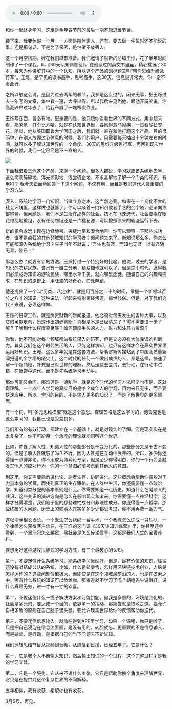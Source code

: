<audio src="http://igetoss.cdn.igetget.com/mp3/201802/01/201802012356406267737193.mp3" controls="controls">您的浏览器不支持 audio 标签。</audio><p>和你一起终身学习，这里是今年春节前的最后一期罗辑思维节目。</p><p>接下来，我要休假一个月。一方面是陪伴家人，还有，要去做一件暂时还不能说的事。还是那句话，不是为了保密，是怕做不成丢人。</p><p>这一个月空档期，好在我们早有准备。我们邀请了财新的总编王烁，花了半年时间制作了一个课程，叫《30天认知训练营》。在他读过的英文书里面，精心挑选了30本，每天为你讲解其中的一个认知。所以这个产品的副标题又叫“带你思维升级急行军”。王烁，是罕见的读书高手，思考高手，这30天，信息量非常大，你一定不虚此行。</p><p>之所以敢这么说，是因为过去两年的春节，我都是这么过的。闲来无事，把王烁过去一年写的文章，集中看一遍，大呼过瘾。所以我后来见到他，跟他开玩笑说，你高高兴兴过年去了，给我布置了一堆寒假作业。</p><p>王烁写东西，言必有物。更重要的是，他只跟你讲看世界的不同方式。集中起来看，那感觉，打个比方哈，就是在认知世界里，春风得意马蹄疾，一日看尽长安花。所以，他从美国耶鲁大学回国之后，我们就一直在和他打磨这个产品。目的很简单，在别人放假过节休息的时候，我们的用户，只需要每天抽出十分钟左右的时间，就可以多了解认知世界的一个角度。30天的思维升级急行军，再回到现实世界的时候，我们一定已经是不一样的人。</p><img src="https://piccdn.igetget.com/img/201802/02/201802020000072373322635.jpg" /><p>下面我借着王烁这个产品，来聊一个问题。很多人都说，学习就应该系统地去学，这么零零碎碎地、浮光掠影地、浅尝辄止地、不求甚解地了解一个门类的知识，有用吗？ 我今天正面地回答一下这个问题。不仅有用，而且是我们这代人最重要的学习方法。</p><p>深入、系统地学习一门知识，当做立身之本，这当然必要。如果在一个变化不大的社会环境里，这样做也就够了。你可以顺着一门知识或者手艺的金字塔，逐渐向顶部攀登。但问题是，我们不是生活在那样的社会。技术在飞速迭代，社会要素在眼花缭乱地重组，没有任何领域还是一片桃花源，可以按照原来的轨迹运行下去。</p><p>新的机会永远出现在边缘地带、夹缝地带和混合地带。你可以观察一下那些成功者，谁不是疯狂的其他领域知识的学习者？但问题又来了。新知识那么多，你怎么可能都深入系统地学习？庄子当年不就说：“吾生也有涯，而知也无涯。以有涯随无涯，殆已！”</p><p>那怎么办？就要有新的方法。王烁打过一个特别好的比喻。他说，过去的学者，是知识的农耕民族。自己有一亩三分地，精耕细作就可以了。但是这个时代，逼得我们必须成为知识的游牧民族，哪里水草丰美，就向哪里迁徙。随着自己的兴趣和需求，在知识的原野上，用旺盛的好奇心，四处奔跑。</p><p>他还提出了一个叫“另类二八定律”，就是用百分之二十的时间，掌握一个新领域百分之八十的知识。这种说法，听起来特别离经叛道，惊世骇俗。但是，对于我们这代人来说，必须这样做。</p><p>王烁的日常工作，就是负责财新的新闻报道。他必须对每天发生的各种大事，以及它的可能走向，迅速作出初步判断：真相是不是已经清楚了？需不需要进一步了解？了解到什么程度算足够？如何调度手头的人力、财力和注意力资源？</p><p>你看，他不可能对每个领域都做系统深入的研究，但是又必须有大体靠谱的判断力。其实我们在这个时代生活的人，只能这样求知，也只有这样才会在真实世界里运用好知识。王烁，这么多年就是靠这套方法，帮助财新传媒站到了中国高质量新闻报道的金字塔的塔尖上。这个时代的任何一个做出成绩的人，都是这样，快速了解一个新领域，补充自己对世界的理解，然后迅速去尝试，去行动，在行动中试错，在反馈中迭代。而不是先系统学习再动手。</p><p>那你可能又会问，那难道是一通乱学，就是这个时代的学习方法吗？也不是。这就得理解，一个成年人学习的真实目的是啥？成年人的学习，因为来日无多，而且要快速应用，所以，学习的目的，不是输入更多的知识了，而是了解世界的更多侧面。</p><p>有一个词，叫“多元思维模型”就是这个意思。查理芒格是这么学习的，德鲁克也是这么学习的，我自己也是受益良多。</p><p>我们所有的有效行动，都建立在一个基础上，就是对现实的了解。可是现实实在是太复杂了。你不可能用一个角度的理论就能洞察这个世界。</p><p>比如，你要了解人性，知道人性的那些部分是千变万化的，那些部分又是千古不变的。但是了解人性就够了吗？不行。因为人性是在互动中展开的。所以，多少你还得懂一点博弈论。你不用成为博弈论专家，但是至少你得明白，你的一个行为会触发其他人的应对行为，你的一个意图必须考虑到其他人的意图。</p><p>到这里，你又需要熟悉进化论，适者生存，协同进化，这些概念会帮助你摆脱对于力量本身的崇拜，而找到真正的生存策略。在人群中生活，你还需要懂一点政治学，知道利益分配的基本原则是什么。你需要知道一点历史，知道什么在凝聚人的共识，这些共识的演进方向是怎么在影响现实和未来。你需要懂一点神经科学，这样才分得清楚，我们脑子里的那些理性成分和非理性成分。你还得懂一点哲学，那些终极的大问题，历史上的聪明人其实多多少少都思考过，你不用再费一番力气。</p><p>这张清单很长很长。一个医生怎么组织一台手术，一个教练怎么炼成一只球队，一个律师怎么获得客户信任，在王烁的这门课《30天认知训练营》里，你甚至还会看到，一个重刑犯怎么越狱，黑社会是怎么传递信号。这都是我们人生的宝贵养料。</p><p>要想用好这种游牧民族式的学习方式，有三个最核心的认知。</p><p>第一，不要迷信什么系统学习。能系统学习当然好。但是，最有价值的知识，往往还没有凝结成公认的系统，比如，什么是新零售，怎样用区块链技术创业，人脑是怎样运作的？这些问题价值极大，但即使是在这个领域最前沿的人，也是在摸索之中，哪有什么系统的知识可以教给你。那难道就不学习了吗？胡适先生说得好，说什么真理无穷，进一寸有一寸的欢喜。</p><p>第二，不要迷信什么一揽子解决方案和万能钥匙。自我是多重的，环境是变化的，社会是多元的，要达成一个目的，依靠单一的策略，那简直就是取败之道。要允许自相矛盾的原则在自己脑子里共存。要允许现实世界给你的反馈帮助你迭代。</p><p>第三，不要迷信信息输入。就像在得到APP里学习，如果一个课程，你只是听了，只是把自己浸泡在信息流里面，是没有用的，转脸就忘。更重要的不是信息输入，而是输出，是行动，是根据自己的当下问题去不断试错。</p><p>我们罗辑思维节目从视频到音频，从周播到日播，已经五年了。它是什么？</p><p>第一，它是我个人不断输入知识，然后输出知识的一个过程，这个完整过程才是我的学习工具。</p><p>第二，它是一个服务。它从来不讲什么主张，它只是帮助你换个角度来理解世界，它只是在提供对这个复杂世界的不同解释。</p><p>五年相伴，我有收获，希望你也有收获。</p><p>3月5号，再见。</p>